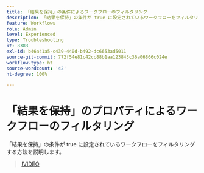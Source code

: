 ```yaml
---
title: 「結果を保持」の条件によるワークフローのフィルタリング
description: 「結果を保持」の条件が true に設定されているワークフローをフィルタリングする方法を説明します。
feature: Workflows
role: Admin
level: Experienced
type: Troubleshooting
kt: 8383
exl-id: b46a41a5-c439-440d-b492-dc6653ad5011
source-git-commit: 772f54e81c42cc88b1aa123843c36a06866c024e
workflow-type: ht
source-wordcount: '42'
ht-degree: 100%

---
```


# 「結果を保持」のプロパティによるワークフローのフィルタリング

「結果を保持」の条件が true に設定されているワークフローをフィルタリングする方法を説明します。

>[!VIDEO](https://video.tv.adobe.com/v/335888?quality=12)
